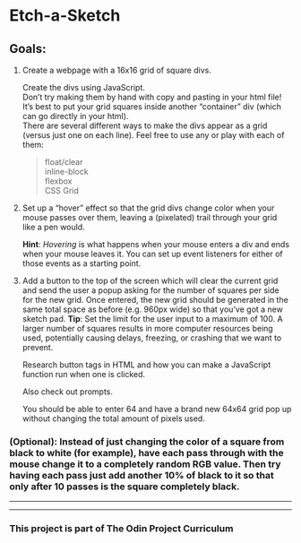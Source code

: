 # Etch-a-Sketch
## Goals:
1) Create a webpage with a 16x16 grid of square divs. 
    
    Create the divs using JavaScript.\
    Don’t try making them by hand with copy and pasting in your html file!\
    It’s best to put your grid squares inside another “container” div (which can go directly in your html).\
    There are several different ways to make the divs appear as a grid (versus just one on each line). Feel free to use any or play with each of them:
    >float/clear \
    inline-block \
    flexbox \
    CSS Grid

1) Set up a “hover” effect so that the grid divs change color when your mouse passes over them, leaving a (pixelated) trail through your grid like a pen would.
    
    **Hint**: *Hovering* is what happens when your mouse enters a div and ends when your mouse leaves it. You can set up event listeners for either of those events as a starting point.

1) Add a button to the top of the screen which will clear the current grid and send the user a popup asking for the number of squares per side for the new grid. Once entered, the new grid should be generated in the same total space as before (e.g. 960px wide) so that you’ve got a new sketch pad. **Tip**: Set the limit for the user input to a maximum of 100. A larger number of squares results in more computer resources being used, potentially causing delays, freezing, or crashing that we want to prevent.

    Research button tags in HTML and how you can make a JavaScript function run when one is clicked.
    
    Also check out prompts.
    
    You should be able to enter 64 and have a brand new 64x64 grid pop up without changing the total amount of pixels used.

### (Optional): Instead of just changing the color of a square from black to white (for example), have each pass through with the mouse change it to a completely random RGB value. Then try having each pass just add another 10% of black to it so that only after 10 passes is the square completely black.
---
---
### This project is part of The Odin Project Curriculum